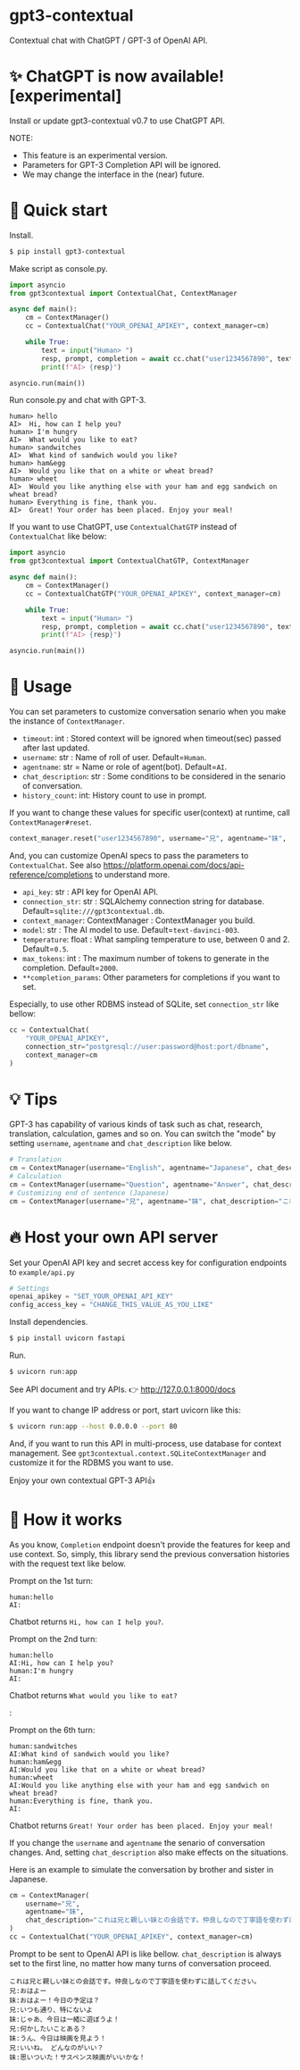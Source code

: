 # gpt3-contextual

Contextual chat with ChatGPT / GPT-3 of OpenAI API.

# ✨ ChatGPT is now available! [experimental]

Install or update gpt3-contextual v0.7 to use ChatGPT API.

NOTE:
- This feature is an experimental version.
- Parameters for GPT-3 Completion API will be ignored.
- We may change the interface in the (near) future.


# 🚀 Quick start

Install.

```bash
$ pip install gpt3-contextual
```

Make script as console.py.

```python
import asyncio
from gpt3contextual import ContextualChat, ContextManager

async def main():
    cm = ContextManager()
    cc = ContextualChat("YOUR_OPENAI_APIKEY", context_manager=cm)

    while True:
        text = input("Human> ")
        resp, prompt, completion = await cc.chat("user1234567890", text)
        print(f"AI> {resp}")

asyncio.run(main())
```

Run console.py and chat with GPT-3.

```
human> hello
AI>  Hi, how can I help you?
human> I'm hungry
AI>  What would you like to eat?
human> sandwitches
AI>  What kind of sandwich would you like?
human> ham&egg        
AI>  Would you like that on a white or wheat bread?
human> wheet
AI>  Would you like anything else with your ham and egg sandwich on wheat bread?
human> Everything is fine, thank you.
AI>  Great! Your order has been placed. Enjoy your meal!
```

If you want to use ChatGPT, use `ContextualChatGTP` instead of `ContextualChat` like below:

```python
import asyncio
from gpt3contextual import ContextualChatGTP, ContextManager

async def main():
    cm = ContextManager()
    cc = ContextualChatGTP("YOUR_OPENAI_APIKEY", context_manager=cm)

    while True:
        text = input("Human> ")
        resp, prompt, completion = await cc.chat("user1234567890", text)
        print(f"AI> {resp}")

asyncio.run(main())
```


# 🧸 Usage

You can set parameters to customize conversation senario when you make the instance of `ContextManager`.

- `timeout`: int : Stored context will be ignored when timeout(sec) passed after last updated.
- `username`: str : Name of roll of user. Default=`Human`.
- `agentname`: str = Name or role of agent(bot). Default=`AI`.
- `chat_description`: str : Some conditions to be considered in the senario of conversation.
- `history_count`: int: History count to use in prompt.

If you want to change these values for specific user(context) at runtime, call `ContextManager#reset`.

```python
context_manager.reset("user1234567890", username="兄", agentname="妹", chat_description="仲のいい兄と妹の会話です。丁寧語は使いません。")
```

And, you can customize OpenAI specs to pass the parameters to `ContextualChat`.
See also https://platform.openai.com/docs/api-reference/completions to understand more.

- `api_key`: str : API key for OpenAI API.
- `connection_str`: str : SQLAlchemy connection string for database. Default=`sqlite:///gpt3contextual.db`.
- `context_manager`: ContextManager : ContextManager you build.
- `model`: str : The AI model to use. Default=`text-davinci-003`.
- `temperature`: float : What sampling temperature to use, between 0 and 2. Default=`0.5`.
- `max_tokens`: int : The maximum number of tokens to generate in the completion. Default=`2000`.
- `**completion_params`: Other parameters for completions if you want to set.

Especially, to use other RDBMS instead of SQLite, set `connection_str` like bellow:

```python
cc = ContextualChat(
    "YOUR_OPENAI_APIKEY",
    connection_str="postgresql://user:password@host:port/dbname",
    context_manager=cm
)
```


# 💡 Tips

GPT-3 has capability of various kinds of task such as chat, research, translation, calculation, games and so on. You can switch the "mode" by setting `username`, `agentname` and `chat_description` like below.

```python
# Translation
cm = ContextManager(username="English", agentname="Japanese", chat_description="Translate from English to Japanese.")
# Calculation
cm = ContextManager(username="Question", agentname="Answer", chat_description="Calculate.")
# Customizing end of sentence (Japanese)
cm = ContextManager(username="兄", agentname="妹", chat_description="これは兄と妹との会話です。妹は語尾に「ニャ」をつけて話します。")
```


# 🔥 Host your own API server

Set your OpenAI API key and secret access key for configuration endpoints to `example/api.py`

```python
# Settings
openai_apikey = "SET_YOUR_OPENAI_API_KEY"
config_access_key = "CHANGE_THIS_VALUE_AS_YOU_LIKE"
```

Install dependencies.

```bash
$ pip install uvicorn fastapi
```

Run.

```bash
$ uvicorn run:app
```

See API document and try APIs. 👉 http://127.0.0.1:8000/docs

If you want to change IP address or port, start uvicorn like this:

```bash
$ uvicorn run:app --host 0.0.0.0 --port 80
```

And, if you want to run this API in multi-process, use database for context management.
See `gpt3contextual.context.SQLiteContextManager` and customize it for the RDBMS you want to use.

Enjoy your own contextual GPT-3 API👍


# 🥪 How it works

As you know, `Completion` endpoint doesn't provide the features for keep and use context.
So, simply, this library send the previous conversation histories with the request text like below.

Prompt on the 1st turn:
```
human:hello
AI:
```
Chatbot returns `Hi, how can I help you?`.

Prompt on the 2nd turn:
```
human:hello
AI:Hi, how can I help you?
human:I'm hungry
AI:
```
Chatbot returns `What would you like to eat?`

:

Prompt on the 6th turn:
```
human:sandwitches
AI:What kind of sandwich would you like?
human:ham&egg        
AI:Would you like that on a white or wheat bread?
human:wheet
AI:Would you like anything else with your ham and egg sandwich on wheat bread?
human:Everything is fine, thank you.
AI:
```
Chatbot returns `Great! Your order has been placed. Enjoy your meal!`


If you change the `username` and `agentname` the senario of conversation changes.
And, setting `chat_description` also make effects on the situations.

Here is an example to simulate the conversation by brother and sister in Japanese.

```python
cm = ContextManager(
    username="兄",
    agentname="妹",
    chat_description="これは兄と親しい妹との会話です。仲良しなので丁寧語を使わずに話してください。"
)
cc = ContextualChat("YOUR_OPENAI_APIKEY", context_manager=cm)
```

Prompt to be sent to OpenAI API is like bellow. `chat_description` is always set to the first line, no matter how many turns of conversation proceed.

```
これは兄と親しい妹との会話です。仲良しなので丁寧語を使わずに話してください。
兄:おはよー
妹:おはよー！今日の予定は？
兄:いつも通り、特にないよ
妹:じゃあ、今日は一緒に遊ぼうよ！
兄:何かしたいことある？
妹:うん、今日は映画を見よう！
兄:いいね。 どんなのがいい？
妹:思いついた！サスペンス映画がいいかな！
````
